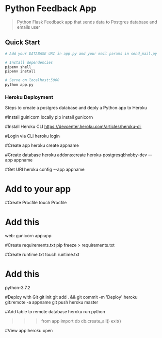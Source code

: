# Python Feedback App

> Python Flask Feedback app that sends data to Postgres database and emails user

## Quick Start

```bash
# Add your DATABASE URI in app.py and your mail params in send_mail.py

# Install dependencies
pipenv shell
pipenv install

# Serve on localhost:5000
python app.py
```

### Heroku Deployment 
Steps to create a postgres database and deply a Python app to Heroku


#Install guinicorn locally
pip install gunicorn


#Install Heroku CLI
https://devcenter.heroku.com/articles/heroku-cli


#Login via CLI
heroku login


#Create app
heroku create appname


#Create database
heroku addons:create heroku-postgresql:hobby-dev --app appname


#Get URI
heroku config --app appname
# Add to your app


#Create Procfile
touch Procfile
# Add this
web: gunicorn app:app


#Create requirements.txt
pip freeze > requirements.txt


#Create runtime.txt
touch runtime.txt
# Add this
python-3.7.2


#Deploy with Git
git init
git add . && git commit -m 'Deploy'
heroku git:remote -a appname
git push heroku master


#Add table to remote database
heroku run python
>>> from app import db
>>> db.create_all()
>>>exit()


#View app
heroku open